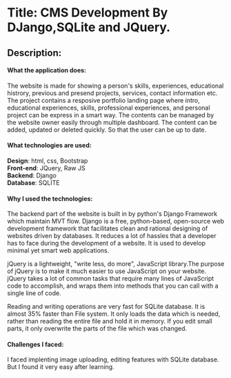 ﻿
# Title: CMS Development By DJango,SQLite and JQuery.

## Description:

#### What the application does:
The website is made for showing a person's skills, experiences, educational histrory, previous and presend projects, services, contact information etc.
The project contains a resposive portfolio landing page where
intro, educational experiences, skills,
professional experiences, and personal project can be 
express in a smart way. The contents can be managed by the website owner easily through multiple dashboard.
The content can be added, updated or deleted quickly.
So that the user can be up to date.

#### What technologies are used:
**Design**: html, css, Bootstrap <br>
**Front-end**: JQuery, Raw JS <br>
**Backend**: Django<br>
**Database**: SQLITE<br>

#### Why I used the technologies:
The backend part of the website is built in by python's Django Framework which maintain MVT flow.
Django is a free, python-based, open-source web development framework that facilitates clean and
rational designing of websites driven by databases.
It reduces a lot of hassles that a developer has to face during the development of a website.
It is used to develop minimal yet smart web applications.

jQuery is a lightweight, "write less, do more", JavaScript library.The purpose of jQuery is to
make it much easier to use JavaScript on your website. jQuery takes a lot of common tasks that 
require many lines of JavaScript code to accomplish, and wraps them into methods that you can 
call with a single line of code.

Reading and writing operations are very fast for SQLite database. It is almost 35% faster than File 
system. It only loads the data which is needed, rather than reading the entire file and hold it in memory.
If you edit small parts, it only overwrite the parts of the file which was changed.

#### Challenges I faced:
  I faced implenting image uploading, editing features with SQLite database. But I found it very easy after
  learning.

<!-- How to Install and Run the Project: 
How to Use the Project:
Features I hope to implement in the future: -->




